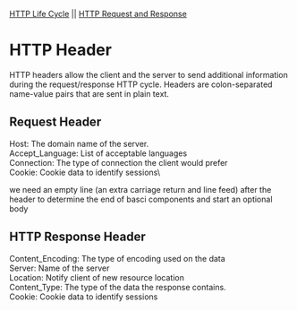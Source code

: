[HTTP Life Cycle](http_life_cycle.md)    ||    [HTTP Request and Response](http_request_n_response.md)

# HTTP Header 

HTTP headers allow the client and the server to send additional information during the request/response HTTP cycle. Headers are colon-separated name-value pairs that are sent in plain text.

## Request Header
Host: The domain name of the server.\
Accept_Language: List of acceptable languages\
Connection: The type of connection the client would prefer\
Cookie: Cookie data to identify sessions\

we need an empty line (an extra carriage return and line feed) after the header to determine the end of basci components and start an optional body

## HTTP Response Header
Content_Encoding: The type of encoding used on the data\
Server: Name of the server\
Location: Notify client of new resource location\
Content_Type: The type of the data the response contains.\
Cookie: Cookie data to identify sessions
